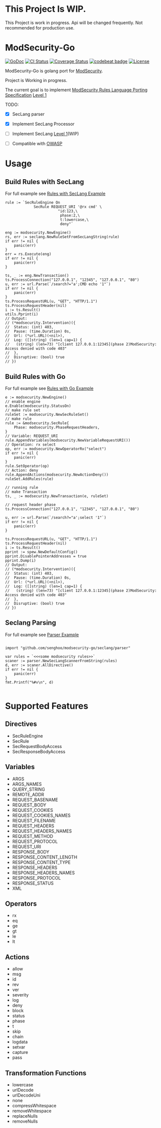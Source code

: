 # This Project Is WIP.

This Project is work in progress. Api will be changed frequently. Not recommended for production use.

# ModSecurity-Go

[![GoDoc](https://img.shields.io/badge/godoc-reference-blue.svg)](https://godoc.org/github.com/senghoo/modsecurity-go)
[![CI Status](https://travis-ci.org/senghoo/modsecurity-go.svg?branch=master)](https://travis-ci.org/senghoo/modsecurity-go)
[![Coverage Status](https://coveralls.io/repos/github/senghoo/modsecurity-go/badge.svg?branch=master)](https://coveralls.io/github/senghoo/modsecurity-go?branch=master)
[![codebeat badge](https://codebeat.co/badges/e6d5534b-34a4-4420-a319-e3f7245cdc0e)](https://codebeat.co/projects/github-com-senghoo-modsecurity-go-master)
[![License](https://img.shields.io/github/license/senghoo/modsecurity-go.svg)](https://github.com/senghoo/modsecurity-go/blob/master/LICENSE)

ModSecurity-Go is golang port for [ModSecurity](https://github.com/SpiderLabs/ModSecurity).

Project is Working in progress.

The current goal is to implement [ModSecurity Rules Language Porting Specification](https://github.com/SpiderLabs/ModSecurity/wiki/ModSecurity-Rules-Language-Porting-Specification) [Level 1](https://github.com/SpiderLabs/ModSecurity/wiki/ModSecurity-Rules-Language-Porting-Specification#level-1-core-features)

TODO:

- [x] SecLang parser
- [x] Implement SecLang Processor
- [ ] Implement SecLang [Level 1](https://github.com/SpiderLabs/ModSecurity/wiki/ModSecurity-Rules-Language-Porting-Specification#level-1-core-features)(WIP)
- [ ] Compatible with [OWASP](https://github.com/SpiderLabs/owasp-modsecurity-crs)


# Usage 

## Build Rules with SecLang

For full example see [Rules with SecLang Example](https://github.com/senghoo/modsecurity-go/blob/master/examples/rule_from_seclang_test.go)

```
rule := `SecRuleEngine On
             SecRule REQUEST_URI '@rx cmd' \
                        "id:123,\
                         phase:2,\
                         t:lowercase,\
                         deny"`

eng := modsecurity.NewEngine()
rs, err := seclang.NewRuleSetFromSecLangString(rule)
if err != nil {
	panic(err)
}
err = rs.Execute(eng)
if err != nil {
	panic(err)
}

ts, _ := eng.NewTransaction()
ts.ProcessConnection("127.0.0.1", "12345", "127.0.0.1", "80")
u, err := url.Parse(`/search?="a';CMD echo '1"`)
if err != nil {
	panic(err)
}
ts.ProcessRequestURL(u, "GET", "HTTP/1.1")
ts.ProcessRequestHeader(nil)
i := ts.Result()
utils.Pprint(i)
// Output:
// (*modsecurity.Intervention)({
//  Status: (int) 403,
//  Pause: (time.Duration) 0s,
//  Url: (*url.URL)(<nil>),
//  Log: ([]string) (len=1 cap=1) {
//   (string) (len=73) "[client 127.0.0.1:12345](phase 2)ModSecurity: Access denied with code 403"
//  },
//  Disruptive: (bool) true
// })
```

## Build Rules with Go

For full example see [Rules with Go Example](https://github.com/senghoo/modsecurity-go/blob/master/examples/rule_from_go_test.go)

```
e := modsecurity.NewEngine()
// enable engine
e.Enable(modsecurity.StatusOn)
// make rule set
ruleSet := modsecurity.NewSecRuleSet()
// make rule
rule := &modsecurity.SecRule{
	Phase: modsecurity.PhaseRequestHeaders,
}
// Variable: REQUEST_URI
rule.AppendVariables(modsecurity.NewVariableRequestURI())
// Operation: rx select
op, err := modsecurity.NewOperatorRx("select")
if err != nil {
	panic(err)
}
rule.SetOperator(op)
// Action: deny
rule.AppendActions(modsecurity.NewActionDeny())
ruleSet.AddRules(rule)

// running rule
// make Transaction
ts, _ := modsecurity.NewTransaction(e, ruleSet)

// request header phase
ts.ProcessConnection("127.0.0.1", "12345", "127.0.0.1", "80")

u, err := url.Parse(`/search?="a';select '1"`)
if err != nil {
	panic(err)
}

ts.ProcessRequestURL(u, "GET", "HTTP/1.1")
ts.ProcessRequestHeader(nil)
i := ts.Result()
pprint := spew.NewDefaultConfig()
pprint.DisablePointerAddresses = true
pprint.Dump(i)
// Output:
// (*modsecurity.Intervention)({
//  Status: (int) 403,
//  Pause: (time.Duration) 0s,
//  Url: (*url.URL)(<nil>),
//  Log: ([]string) (len=1 cap=1) {
//   (string) (len=73) "[client 127.0.0.1:12345](phase 2)ModSecurity: Access denied with code 403"
//  },
//  Disruptive: (bool) true
// })
```

## Seclang Parsing

For full example see [Parser Example](https://github.com/senghoo/modsecurity-go/blob/master/examples/parsing_test.go)

```

import "github.com/senghoo/modsecurity-go/seclang/parser"

var rules = `<<<some modsecurity rules>>`
scaner := parser.NewSecLangScannerFromString(rules)
d, err := scaner.AllDirective()
if err != nil {
	panic(err)
}
fmt.Printf("%#v\n", d)
    
```

# Supported Features

## Directives

* SecRuleEngine
* SecRule
* SecRequestBodyAccess
* SecResponseBodyAccess

## Variables

* ARGS
* ARGS_NAMES
* QUERY_STRING
* REMOTE_ADDR
* REQUEST_BASENAME
* REQUEST_BODY
* REQUEST_COOKIES
* REQUEST_COOKIES_NAMES
* REQUEST_FILENAME
* REQUEST_HEADERS
* REQUEST_HEADERS_NAMES
* REQUEST_METHOD
* REQUEST_PROTOCOL
* REQUEST_URI
* RESPONSE_BODY
* RESPONSE_CONTENT_LENGTH
* RESPONSE_CONTENT_TYPE
* RESPONSE_HEADERS
* RESPONSE_HEADERS_NAMES
* RESPONSE_PROTOCOL
* RESPONSE_STATUS
* XML

## Operators

* rx
* eq
* ge
* gt
* le
* lt

## Actions

* allow
* msg
* id
* rev
* ver
* severity
* log
* deny
* block
* status
* phase
* t
* skip
* chain
* logdata
* setvar
* capture
* pass

## Transformation Functions

* lowercase
* urlDecode
* urlDecodeUni
* none
* compressWhitespace
* removeWhitespace
* replaceNulls
* removeNulls
